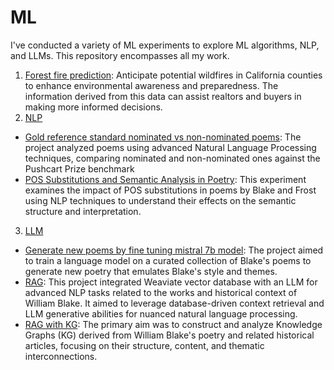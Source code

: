 # ML

I've conducted a variety of ML experiments to explore ML algorithms, NLP, and LLMs. This repository encompasses all my work.

1. [Forest fire prediction](https://github.com/chisunku/ML/tree/main/wildfire%20prediction): Anticipate potential wildfires in California counties to enhance environmental awareness and preparedness. The information derived from this data can assist realtors and buyers in making more informed decisions.
2. [NLP](https://github.com/chisunku/ML/tree/main/NLP)
 - [Gold reference standard nominated vs non-nominated poems](https://github.com/chisunku/ML/tree/main/NLP/Gold%20reference%20standard%20nominated%20vs%20non-nominated%20poems): The project analyzed poems using advanced Natural Language Processing techniques, comparing nominated and non-nominated ones against the Pushcart Prize benchmark
 - [POS Substitutions and Semantic Analysis in Poetry](https://github.com/chisunku/ML/tree/main/NLP/POS%20Substitutions%20and%20Semantic%20Analysis%20in%20Poetry): This experiment examines the impact of POS substitutions in poems by Blake and Frost using NLP techniques to understand their effects on the semantic structure and interpretation.
3. [LLM](https://github.com/chisunku/ML/tree/main/LLM)
 - [Generate new poems by fine tuning mistral 7b model](https://github.com/chisunku/ML/tree/main/LLM/Generate%20new%20poems%20by%20fine%20tuning%20mistral%207b%20model): The project aimed to train a language model on a curated collection of Blake's poems to generate new poetry that emulates Blake's style and themes.
 - [RAG](https://github.com/chisunku/ML/tree/main/LLM/RAG): This project integrated Weaviate vector database with an LLM for advanced NLP tasks related to the works and historical context of William Blake. It aimed to leverage database-driven context retrieval and LLM generative abilities for nuanced natural language processing.
 - [RAG with KG](https://github.com/chisunku/ML/tree/main/LLM/RAG%20with%20KG): The primary aim was to construct and analyze Knowledge Graphs (KG) derived from William Blake's poetry and related historical articles, focusing on their structure, content, and thematic interconnections.
